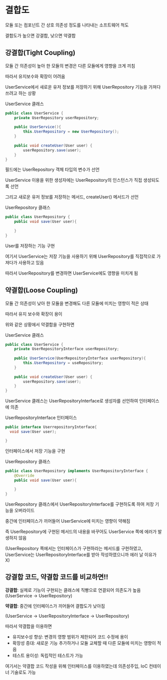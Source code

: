 # 결합도

모듈 또는 컴포넌트 간 상호 의존성 정도를 나타내는 소프트웨어 척도

결합도가 높으면 강결합, 낮으면 약결합

## 강결합(Tight Coupling)

모듈 간 의존성이 높아 한 모듈의 변경은 다른 모듈에게 영향을 크게 끼침

따라서 유지보수와 확장이 어려움

UserService에서 새로운 유저 정보를 저장하기 위해 UserRepository 기능을 가져다 쓰려고 하는 상황

UserService 클래스

```java
public class UserService {
	private UserRepository userRepository;
	
	public UserService(){
		this.UserRepository = new UserRepository();
	}
	
	public void createUser(User user) {
		userRepository.save(user);
	}
}
```

필드에는 UserRepository 객체 타입의 변수가 선언

UserService 이용을 위한 생성자에는 UserRepository의 인스턴스가 직접 생성되도록 선언

그리고 새로운 유저 정보를 저장하는 메서드, createUser() 메서드가 선언

UserRepository 클래스

```java
public class UserRepository {
	public void save(User user){
		
	}
}
```

User를 저장하는 기능 구현

여기서 UserService는 저장 기능을 사용하기 위해 UserRepository를 직접적으로 가져다가 사용하고 있음

따라서 UserRepository를 변경하면 UserService에도 영향을 미치게 됨



## 약결합(Loose Coupling)

모듈 간 의존성이 낮아 한 모듈을 변경해도 다른 모듈에 미치는 영향이 적은 상태

따라서 유지 보수와 확장이 용이

위와 같은 상황에서 약결합을 구현하면

UserService 클래스

```java
public class UserService {
	private UserRepositoryInterface userRepository;
	
	public UserService(UserRepositoryInterface userRepository){
		this.UserRepository = useRepository;
	}
	
	public void createUser(User user) {
		userRepository.save(user);
	}
}
```

UserService 클래스는 UserRepositoryInterface로 생성자를 선언하여 인터페이스에 의존

UserRepositoryInterface 인터페이스

```java
public interface UserrepositoryInterface{
  void save(User user);

}
```

인터페이스에서 저장 기능을 구현

UserRepository 클래스

```java
public class UserRepository implements UserRepositoryInterface {
	@Override
	public void save(User user){
		
	}
}
```

UserRepository 클래스에서 UserRepositoryInterface를 구현하도록 하여 저장 기능을 오버라이드

중간에 인터페이스가 끼어들어 UserService에 미치는 영향이 약해짐

즉 UserRepository에 구현된 메서드의 내용을 바꾸어도 UserService 쪽에 에러가 발생하지 않음

(UserRepository 쪽에서는 인터페이스가 구현하라는 메서드를 구현하였고, UserService는 UserRepositoryInterface를 받아 작성하였으니까 에러 날 이유가 X)



## 강결합 코드, 약결합 코드를 비교하면!!

**강결합**: 실제로 기능이 구현되는 클래스에 직빵으로 연결되어 의존도가 높음 (UserService → UserRepository)

**약결합**: 중간에 인터페이스가 끼어들어 결합도가 낮아짐

(UserService → UserRepositoryInterface → UserRepository)

따라서 약결합을 이용하면

- 유지보수성 향상: 변경의 영향 범위가 제한되어 코드 수정에 용이
- 확장성 증대: 새로운 기능 추가하거나 모듈 교체할 때 다른 모듈에 미치는 영향이 적음
- 테스트 용이성: 독립적인 테스트가 가능

여기서는 약결합 코드 작성을 위해 인터페이스를 이용하였는데 의존성주입, IoC 컨테이너 기술로도 가능
